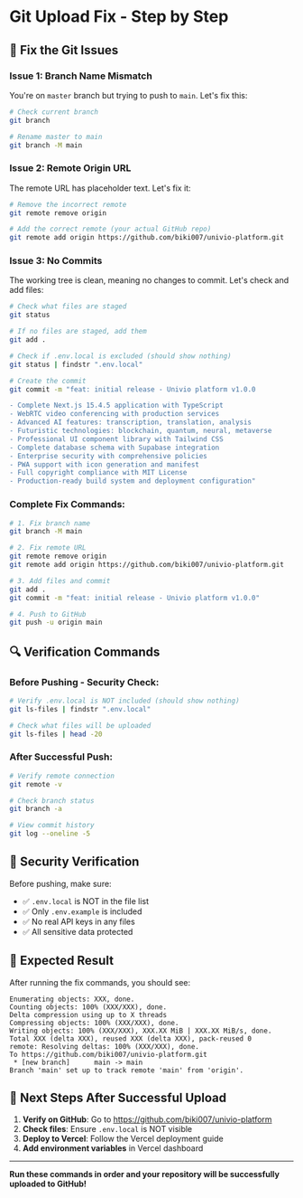 # Git Upload Fix - Step by Step

## 🔧 **Fix the Git Issues**

### **Issue 1: Branch Name Mismatch**
You're on `master` branch but trying to push to `main`. Let's fix this:

```bash
# Check current branch
git branch

# Rename master to main
git branch -M main
```

### **Issue 2: Remote Origin URL**
The remote URL has placeholder text. Let's fix it:

```bash
# Remove the incorrect remote
git remote remove origin

# Add the correct remote (your actual GitHub repo)
git remote add origin https://github.com/biki007/univio-platform.git
```

### **Issue 3: No Commits**
The working tree is clean, meaning no changes to commit. Let's check and add files:

```bash
# Check what files are staged
git status

# If no files are staged, add them
git add .

# Check if .env.local is excluded (should show nothing)
git status | findstr ".env.local"

# Create the commit
git commit -m "feat: initial release - Univio platform v1.0.0

- Complete Next.js 15.4.5 application with TypeScript
- WebRTC video conferencing with production services
- Advanced AI features: transcription, translation, analysis
- Futuristic technologies: blockchain, quantum, neural, metaverse
- Professional UI component library with Tailwind CSS
- Complete database schema with Supabase integration
- Enterprise security with comprehensive policies
- PWA support with icon generation and manifest
- Full copyright compliance with MIT License
- Production-ready build system and deployment configuration"
```

### **Complete Fix Commands:**

```bash
# 1. Fix branch name
git branch -M main

# 2. Fix remote URL
git remote remove origin
git remote add origin https://github.com/biki007/univio-platform.git

# 3. Add files and commit
git add .
git commit -m "feat: initial release - Univio platform v1.0.0"

# 4. Push to GitHub
git push -u origin main
```

## 🔍 **Verification Commands**

### **Before Pushing - Security Check:**
```bash
# Verify .env.local is NOT included (should show nothing)
git ls-files | findstr ".env.local"

# Check what files will be uploaded
git ls-files | head -20
```

### **After Successful Push:**
```bash
# Verify remote connection
git remote -v

# Check branch status
git branch -a

# View commit history
git log --oneline -5
```

## 🚨 **Security Verification**

Before pushing, make sure:
- ✅ `.env.local` is NOT in the file list
- ✅ Only `.env.example` is included
- ✅ No real API keys in any files
- ✅ All sensitive data protected

## 🎯 **Expected Result**

After running the fix commands, you should see:
```
Enumerating objects: XXX, done.
Counting objects: 100% (XXX/XXX), done.
Delta compression using up to X threads
Compressing objects: 100% (XXX/XXX), done.
Writing objects: 100% (XXX/XXX), XXX.XX MiB | XXX.XX MiB/s, done.
Total XXX (delta XXX), reused XXX (delta XXX), pack-reused 0
remote: Resolving deltas: 100% (XXX/XXX), done.
To https://github.com/biki007/univio-platform.git
 * [new branch]      main -> main
Branch 'main' set up to track remote 'main' from 'origin'.
```

## 🚀 **Next Steps After Successful Upload**

1. **Verify on GitHub**: Go to https://github.com/biki007/univio-platform
2. **Check files**: Ensure `.env.local` is NOT visible
3. **Deploy to Vercel**: Follow the Vercel deployment guide
4. **Add environment variables** in Vercel dashboard

---

**Run these commands in order and your repository will be successfully uploaded to GitHub!**